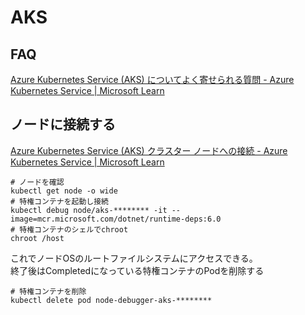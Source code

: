 # AKS

## FAQ

[Azure Kubernetes Service (AKS) についてよく寄せられる質問 - Azure Kubernetes Service | Microsoft Learn](https://learn.microsoft.com/ja-jp/azure/aks/faq)

## ノードに接続する

[Azure Kubernetes Service (AKS) クラスター ノードへの接続 - Azure Kubernetes Service | Microsoft Learn](https://learn.microsoft.com/ja-jp/azure/aks/node-access)

```console
# ノードを確認
kubectl get node -o wide
# 特権コンテナを起動し接続
kubectl debug node/aks-******** -it --image=mcr.microsoft.com/dotnet/runtime-deps:6.0
# 特権コンテナのシェルでchroot
chroot /host
```

これでノードOSのルートファイルシステムにアクセスできる。  
終了後はCompletedになっている特権コンテナのPodを削除する

```console
# 特権コンテナを削除
kubectl delete pod node-debugger-aks-********
```
